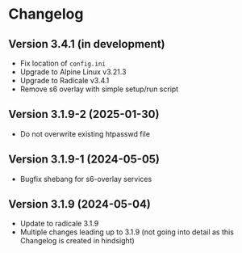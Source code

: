 # Changelog

## Version 3.4.1 (in development)

- Fix location of `config.ini`
- Upgrade to Alpine Linux v3.21.3
- Upgrade to Radicale v3.4.1
- Remove s6 overlay with simple setup/run script

## Version 3.1.9-2 (2025-01-30)

- Do not overwrite existing htpasswd file

## Version 3.1.9-1 (2024-05-05)

- Bugfix shebang for s6-overlay services

## Version 3.1.9 (2024-05-04)

- Update to radicale 3.1.9
- Multiple changes leading up to 3.1.9 (not going into detail as this Changelog is created in hindsight)
